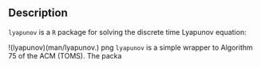 ## Description

`lyapunov` is a `R` package for solving the discrete time Lyapunov equation:

!(lyapunov)(man/lyapunov.)
png
`lyapunov` is a simple wrapper to Algorithm 75 of the ACM (TOMS). The packa
